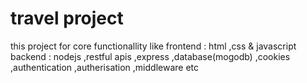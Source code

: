 # travel project

this project for core functionallity like 
frontend : html ,css & javascript
backend : nodejs ,restful apis ,express ,database(mogodb) ,cookies ,authentication ,autherisation ,middleware etc

